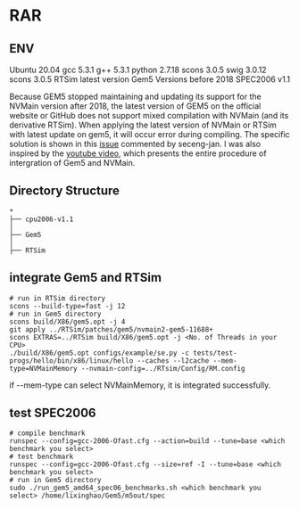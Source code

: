 # RAR
## ENV
Ubuntu		20.04
gcc			5.3.1
g++			5.3.1
python		2.7.18 
scons		3.0.5
swig		3.0.12
scons		3.0.5
RTSim		latest version
Gem5		Versions before 2018
SPEC2006	v1.1

Because GEM5 stopped maintaining and updating its support for the NVMain version after 2018, the latest version of GEM5 on the official website or GitHub does not support mixed compilation with NVMain (and its derivative RTSim). When applying the latest version of NVMain or RTSim with latest update on gem5, it will occur error during compiling. The specific solution is shown in this [issue](https://github.com/SEAL-UCSB/NVmain/issues/4#issuecomment-954666264) commented by seceng-jan. I was also inspired by the [youtube video](https://www.youtube.com/watch?v=Udk7GKl9GcI), which presents the entire procedure of intergration of Gem5 and NVMain.

## Directory Structure
```shell
*
├── cpu2006-v1.1
│
├── Gem5
│
├── RTSim
```

## integrate Gem5 and RTSim
```shell
# run in RTSim directory
scons --build-type=fast -j 12
# run in Gem5 directory
scons build/X86/gem5.opt -j 4
git apply ../RTSim/patches/gem5/nvmain2-gem5-11688+
scons EXTRAS=../RTSim build/X86/gem5.opt -j <No. of Threads in your CPU>
./build/X86/gem5.opt configs/example/se.py -c tests/test-progs/hello/bin/x86/linux/hello --caches --l2cache --mem-type=NVMainMemory --nvmain-config=../RTsim/Config/RM.config
```
if --mem-type can select NVMainMemory, it is integrated successfully.

## test SPEC2006
```shell
# compile benchmark
runspec --config=gcc-2006-Ofast.cfg --action=build --tune=base <which benchmark you select>
# test benchmark
runspec --config=gcc-2006-Ofast.cfg --size=ref -I --tune=base <which benchmark you select>
# run in Gem5 directory
sudo ./run_gem5_amd64_spec06_benchmarks.sh <which benchmark you select> /home/lixinghao/Gem5/m5out/spec
```